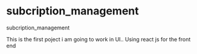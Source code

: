 # subcription_management
subcription_management

This is the first poject i am going to work in UI.. 
Using react js for the front end
